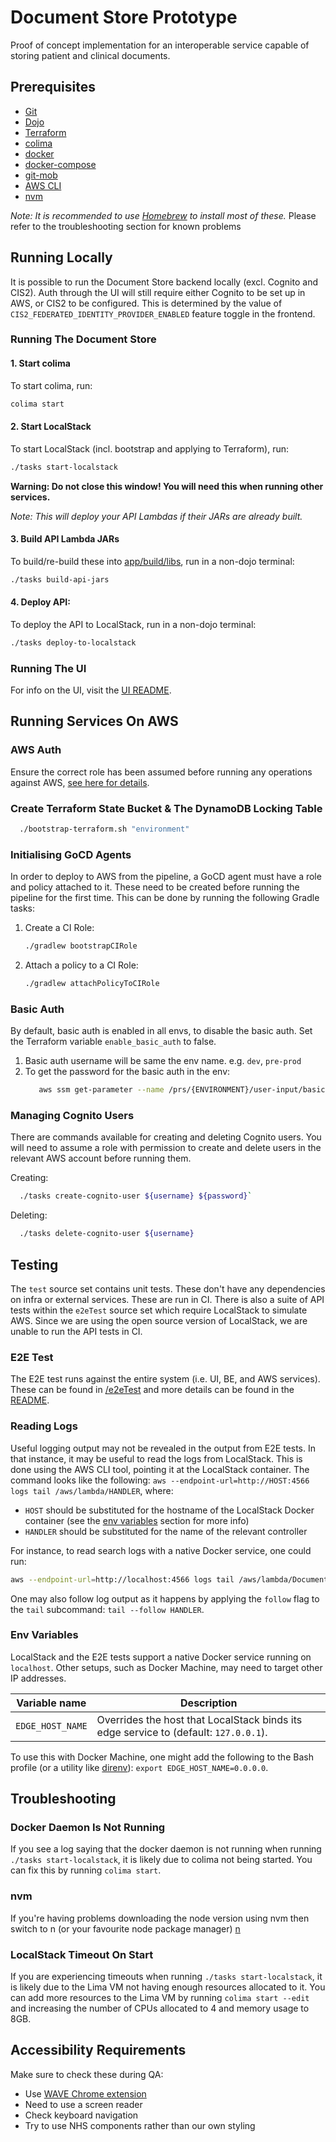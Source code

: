 # Document Store Prototype

Proof of concept implementation for an interoperable service capable of storing patient and clinical documents.

## Prerequisites

- [Git](https://git-scm.com/)
- [Dojo](https://github.com/kudulab/dojo#installation)
- [Terraform](https://formulae.brew.sh/formula/terraform)
- [colima](https://formulae.brew.sh/formula/colima)
- [docker](https://formulae.brew.sh/formula/docker)
- [docker-compose](https://formulae.brew.sh/formula/docker-compose)
- [git-mob](https://www.npmjs.com/package/git-mob)
- [AWS CLI](https://aws.amazon.com/cli/)
- [nvm](https://formulae.brew.sh/formula/nvm)

_Note: It is recommended to use [Homebrew](https://brew.sh/) to install most of these._
Please refer to the troubleshooting section for known problems

## Running Locally

It is possible to run the Document Store backend locally (excl. Cognito and CIS2). Auth through the UI will
still require either Cognito to be set up in AWS, or CIS2 to be configured. This is determined by the value
of `CIS2_FEDERATED_IDENTITY_PROVIDER_ENABLED` feature toggle in the frontend.

### Running The Document Store

#### 1. Start colima

To start colima, run:

```bash
colima start
```

#### 2. Start LocalStack

To start LocalStack (incl. bootstrap and applying to Terraform), run:

```bash
./tasks start-localstack
```

**Warning: Do not close this window! You will need this when running other services.**

_Note: This will deploy your API Lambdas if their JARs are already built._

#### 3. Build API Lambda JARs

To build/re-build these into [app/build/libs](app/build/libs), run in a non-dojo terminal:

```bash
./tasks build-api-jars
```

#### 4. Deploy API:

To deploy the API to LocalStack, run in a non-dojo terminal:

```bash
./tasks deploy-to-localstack
```

### Running The UI

For info on the UI, visit the [UI README](ui/README.md).

## Running Services On AWS

### AWS Auth

Ensure the correct role has been assumed before running any operations against
AWS, [see here for details](https://docs.aws.amazon.com/cli/latest/userguide/cli-configure-quickstart.html).

### Create Terraform State Bucket & The DynamoDB Locking Table

  ```bash
    ./bootstrap-terraform.sh "environment"
  ```

### Initialising GoCD Agents

In order to deploy to AWS from the pipeline, a GoCD agent must have a role and policy attached to it. These need to be
created before running the pipeline for the first time. This can be done by running the following Gradle tasks:

1. Create a CI Role:
    ```bash
    ./gradlew bootstrapCIRole
    ```
2. Attach a policy to a CI Role:
    ```bash
    ./gradlew attachPolicyToCIRole
    ```

### Basic Auth

By default, basic auth is enabled in all envs, to disable the basic auth. Set the Terraform variable `enable_basic_auth`
to false.

1. Basic auth username will be same the env name. e.g. `dev`, `pre-prod`
2. To get the password for the basic auth in the env:
    ```bash
       aws ssm get-parameter --name /prs/{ENVIRONMENT}/user-input/basic-auth-password --with-decryption
    ```

### Managing Cognito Users

There are commands available for creating and deleting Cognito users. You will need to assume a role with permission to
create and delete users in the relevant AWS account before running them.

Creating:

```bash
  ./tasks create-cognito-user ${username} ${password}`
```

Deleting:

```bash
  ./tasks delete-cognito-user ${username}
```

## Testing

The `test` source set contains unit tests. These don't have any dependencies on infra or external services.
These are run in CI. There is also a suite of API tests within the `e2eTest` source set which require LocalStack to
simulate AWS. Since we are using the open source version of LocalStack, we are unable to run the API tests in CI.

### E2E Test

The E2E test runs against the entire system (i.e. UI, BE, and AWS services). These can be found in [/e2eTest](e2eTest)
and more details can be found in the [README](e2eTest/README.md).

### Reading Logs

Useful logging output may not be revealed in the output from E2E tests. In that instance, it may be useful to
read the logs from LocalStack. This is done using the AWS CLI tool, pointing it at the LocalStack container. The command
looks like the following: `aws --endpoint-url=http://HOST:4566 logs tail /aws/lambda/HANDLER`, where:

- `HOST` should be substituted for the hostname of the LocalStack Docker container (see the
  [env variables](#env-variables) section for more info)
- `HANDLER` should be substituted for the name of the relevant controller

For instance, to read search logs with a native Docker service, one could run:

```bash
aws --endpoint-url=http://localhost:4566 logs tail /aws/lambda/DocumentReferenceSearchHandler
```

One may also follow log output as it happens by applying the `follow` flag to the `tail` subcommand:
`tail --follow HANDLER`.

### Env Variables

LocalStack and the E2E tests support a native Docker service running on `localhost`. Other setups, such as Docker
Machine, may need to target other IP addresses.

| Variable name    | Description                                                                          |
|------------------|--------------------------------------------------------------------------------------|
| `EDGE_HOST_NAME` | Overrides the host that LocalStack binds its edge service to (default: `127.0.0.1`). |

To use this with Docker Machine, one might add the following to the Bash profile (or a utility
like [direnv](https://direnv.net/)): `export EDGE_HOST_NAME=0.0.0.0`.

## Troubleshooting

### Docker Daemon Is Not Running

If you see a log saying that the docker daemon is not running when running `./tasks start-localstack`, it is likely due
to colima not being started. You can fix this by running `colima start`.

### nvm

If you're having problems downloading the node version using nvm then switch to n (or your favourite node package
manager)
[n](https://formulae.brew.sh/formula/n)

### LocalStack Timeout On Start

If you are experiencing timeouts when running `./tasks start-localstack`, it is likely due to the Lima VM not having
enough resources allocated to it. You can add more resources to the Lima VM by running `colima start --edit` and
increasing the number of CPUs allocated to 4 and memory usage to 8GB.


## Accessibility Requirements

Make sure to check these during QA:

- Use [WAVE Chrome extension](https://chrome.google.com/webstore/detail/wave-evaluation-tool/jbbplnpkjmmeebjpijfedlgcdilocofh)
- Need to use a screen reader 
- Check keyboard navigation 
- Try to use NHS components rather than our own styling
